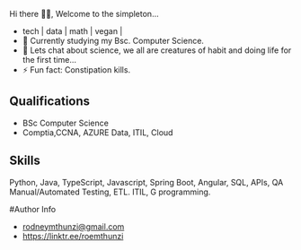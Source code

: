  Hi there 👋🏿, Welcome to the simpleton...
 
 - tech | data | math | vegan |
 - 🌱 Currently studying my Bsc. Computer Science.
 - 💬 Lets chat about science, we all are creatures of habit and doing life for the first time...
 - ⚡ Fun fact: Constipation kills.
 
 ## Qualifications
 - BSc Computer Science
 - Comptia,CCNA, AZURE Data, ITIL, Cloud
 


## Skills
Python, Java, TypeScript, Javascript, Spring Boot, Angular, SQL, APIs, QA Manual/Automated Testing, ETL. ITIL, G programming. 



#Author Info
- rodneymthunzi@gmail.com
- https://linktr.ee/roemthunzi


<!--
**Andile-Rodney/Andile-Rodney** is a ✨ _special_ ✨ repository because its `README.md` (this file) appears on your GitHub profile.

Here are some ideas to get you started:

- 🔭 I’m currently working on ...
- 🌱 I’m currently learning 
- 👯 I’m looking to collaborate on ...
- 🤔 I’m looking for help with ...
- 💬 Ask me about ...
- 📫 How to reach me: ...
- 😄 Pronouns: ...
- ⚡ Fun fact: ...
-->

